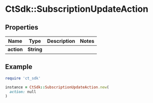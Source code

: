 # CtSdk::SubscriptionUpdateAction

## Properties

| Name | Type | Description | Notes |
| ---- | ---- | ----------- | ----- |
| **action** | **String** |  |  |

## Example

```ruby
require 'ct_sdk'

instance = CtSdk::SubscriptionUpdateAction.new(
  action: null
)
```


